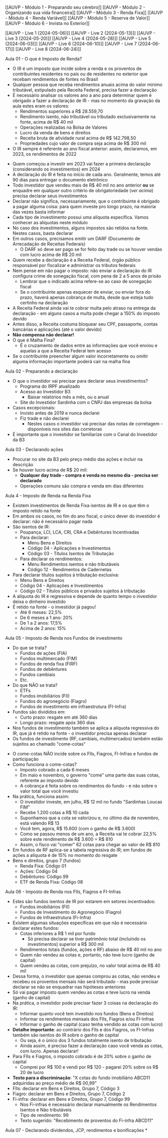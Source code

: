 [[AUVP - Módulo 1 - Preparando seu cérebro]]
[[AUVP - Módulo 2 - Organizando sua vida financeira]]
[[AUVP - Módulo 3 - Renda Fixa]]
[[AUVP - Módulo 4 - Renda Variável]]
[[AUVP - Módulo 5 - Reserva de Valor]]
[[AUVP - Módulo 6 - Invista no Exterior]]

[[AUVP - Live 1 (2024-05-06)]]
[[AUVP - Live 2 (2024-05-13)]]
[[AUVP - Live 3 (2024-05-20)]]
[[AUVP - Live 4 (2024-05-28)]]
[[AUVP - Live 5 (2024-06-03)]]
[[AUVP - Live 6 (2024-06-10)]]
[[AUVP - Live 7 (2024-06-17)]]
[[AUVP - Live 8 (2024-06-24)]]

Aula 01 - O que é Imposto de Renda?
* O IR é um imposto que incide sobre a renda e os proventos de contribuintes residentes no país ou de residentes no exterior que recebam rendimentos de fontes no Brasil
* Qualquer pessoa que receba rendimentos anuais acima do valor mínimo tributável, estipulado pela Receita Federal, precisa fazer a declaração
* É necessário analisar os valores ano a ano para determinar quem é obrigado a fazer a declaração de IR - mas no momento da gravação da aula estes eram os valores:
	* ﻿﻿Rendimentos superiores a R$ 28.559,70
	* Rendimento isento, não tributável ou tributado exclusivamente na fonte, acima de R$ 40 mil
	* Operações realizadas na Bolsa de Valores
	* Lucro da venda de bens e direitos
	* Receita bruta de atividade rural acima de R$ 142.798,50
	* Propriedades cujo valor de compra seja acima de R$ 300 mil
* ﻿﻿O IR sempre é referente ao ano fiscal anterior: assim, declaramos, em 2023, os rendimentos de 2022
- ﻿﻿Quem começou a investir em 2023 vai fazer a primeira declaração (considerando os investimentos) em 2024
- ﻿﻿A declaração do IR é feita no início de cada ano. Geralmente, temos até 90 dias para entregar o documento eletrônico
- ﻿﻿Todo investidor que vendeu mais de R$ 40 mil no ano anterior **ou** se enquadre em qualquer outro critério de obrigatoriedade (*ver acima*) precisa declarar seus investimentos
- Declarar não significa, necessariamente, que o contribuinte é obrigado a pagar alguma coisa: para quem investe pro longo prazo, na maioria das vezes basta informar
- Cada tipo de investimento possui uma alíquota específica. Vamos conhecer as alíquotas neste módulo
- ﻿﻿No caso dos investimentos, alguns impostos são retidos na fonte. Nestes casos, basta declarar
- ﻿﻿Em outros casos, precisamos emitir um DARF (Documento de Arrecadação de Receitas Federais)
	- O DARF só deve ser pago se for feito day trade ou se houver vendas com lucro acima de R$ 20 mil
- Quem recebe a declaração é a Receita Federal, órgão público responsável por fiscalizar e administrar os tributos federais
- ﻿﻿Nem pense em não pagar o imposto: não enviar a declaração do IR configura crime de sonegação fiscal, com pena de 2 a 5 anos de prisão
	- Lembrar que o indicado acima refere-se ao caso de sonegação fiscal
	- Se o contribuinte apenas esquecer de enviar, ou enviar fora do prazo, haverá apenas cobrança de multa, desde que esteja tudo certinho na declaração
- ﻿﻿A Receita Federal ainda vai te cobrar multa pelo atraso na entrega da declaração - em alguns casos a multa pode chegar a 150% do imposto devido
- ﻿﻿Antes disso, a Receita costuma bloquear seu CPF, passaporte, contas bancárias e aplicações (até o valor devido)
- ﻿﻿**Não compensa não declarar!**
- O que é Malha Fina?
	- É o cruzamento de dados entre as informações que você enviou e aquelas a que a Receita Federal tem acesso
- Se o contribuinte preencher algum valor incorretamente ou omitir alguma informação importante poderá cair na malha fina

Aula 02 - Preparando a declaração
* O que o investidor vai precisar para declarar seus investimentos?
	* Programa do IRPF atualizado
	* Acesso ao Investidor B3
		* Baixar relatórios mês a mês, ou o anual
	* Site do Investidor Sardinha com o CNPJ das empresas da bolsa
* Casos excepcionais:
	* Invisto antes de 2019 e nunca declarei
	* Fiz trade e não declarei
		* Nestes casos o investidor vai precisar das notas de corretagem - disponíveis nos sites das corretoras
* É importante que o investidor se familiarize com o Canal do Investidor da B3

Aula 03 - Declarando ações
* Procurar no site da B3 pelo preço médio das ações e incluir na descrição
* Se houver lucro acima de R$ 20 mil:
	* **Qualquer day trade - compra e venda no mesmo dia - precisa ser declarado**
	* Operações comuns são compra e venda em dias diferentes

Aula 4 - Imposto de Renda na Renda Fixa
* ﻿﻿Existem investimentos de Renda Fixa isentos de IR e os que têm o imposto retido na fonte
* Em ambos os casos, no fim do ano fiscal, o único dever do investidor é declarar: não é necessário pagar nada
* São isentos de IR:
	* Poupança, LCI, LCA, CRI, CRA e Debêntures Incentivadas
	* Para declarar:
		* Menu Bens e Direitos
		* Código 04 - Aplicações e Investimentos
		* Código 03 - Títulos Isentos de Tributação
	* Para declarar os rendimentos:
		* Menu Rendimentos isentos e não tributáveis
		* Código 12 - Rendimentos de Cadernetas
* Para declarar títulos sujeitos à tributação exclusiva:
	* Menu Bens e Direitos
	* Código 04 - Aplicações e Investimentos
	* Código 02 - Títulos públicos e privados sujeitos à tributação
* A alíquota do IR é regressiva e depende de quanto tempo o investidor deixa o dinheiro investido
* É retido na fonte - o investidor já pagou!
	* Até 6 meses: 22,5%
	* De 6 meses a 1 ano: 20%
	* De 1 a 2 anos: 17,5%
	* Acima de 2 anos: 15%

Aula 05 - Imposto de Renda nos Fundos de investimento
* Do que se trata?
	* Fundos de ações (FIA)
	* Fundos multimercado (FIM)
	* Fundos de renda fixa (FIRF)
	* Fundos de debêntures
	* Fundos cambiais
	* Etc.
* Do que NÃO se trata?
	* ETFs
	* Fundos imobiliários (FIl)
	* Fundos do agronegócio (Fiagro)
	* Fundos de investimento em infraestrutura (FI-Infra)
* Fundos são divididos em:
	* Curto prazo: resgate em até 360 dias
	* Longo prazo: resgate após 360 dias
* Nos fundos de investimento também se aplica a alíquota regressiva do IR, que já é retido na fonte - o investidor precisa apenas declarar
* ﻿﻿Os fundos de investimento (RF, cambiais, multimercados) também estão sujeitos ao chamado "come-cotas"
- ﻿﻿O come-cotas NÃO incide sobre os Flls, Fiagros, Fl-Infras e fundos de participação
- Como funciona o come-cotas?
	- Imposto cobrado a cada 6 meses
	- Em maio e novembro, o governo "come" uma parte das suas cotas, referente ao imposto devido
	- A cobrança é feita sobre os rendimentos do fundo - e não sobre o valor total que você investiu
- Na prática, funciona assim:
	- O investidor investe, em julho, R$ 12 mil no fundo "Sardinhas Loucas FIM"
	- Recebe 1.200 cotas a R$ 10 cada
	- Suponhamos que a cota se valorizou e, no último dia de novembro, está valendo R$ 13
	- ﻿﻿Você tem, agora, R$ 15.600 (com o ganho de R$ 3.600)
	- Como se passou menos de um ano, a Receita vai te cobrar 22,5% sobre este rendimento de R$ 3.600 = R$ 810
	- Assim, o fisco vai "comer" 62 cotas para chegar ao valor de R$ 810
- Em fundos de RF aplica-se a tabela regressiva do IR; em fundos de ações a alíquota é de 15% no momento do resgate
- Bens e direitos, grupo 7 (fundos)
	- Renda Fixa: Código 01
	- Ações: Código 04
	- Debêntures: Código 99
	- ETF de Renda Fixa: Código 08

Aula 06 - Imposto de Renda nos FIIs, Fiagros e FI-Infras
* Estes são fundos isentos de IR por estarem em setores incentivados:
	* Fundos imobiliários (FII)
	* Fundos de Investimento do Agronegócio (Fiagro)
	* Fundos de Infraestrutura (Fi-Infra)
* Existem algumas situações específicas em que não é necessário declarar estes fundos:
	* Cotas inferiores a R$ 1 mil por fundo
		* Só precisa declarar se tiver patrimônio total (incluindo os investimentos) superior a R$ 300 mil
	* Rendimentos totais (fundos, ações e RF) abaixo de R$ 40 mil no ano
	* Quem não vendeu as cotas e, portanto, não teve lucro (ganho de capital)
	* Quem vendeu as cotas, com prejuízo, no valor total acima de R$ 40 mil
* ﻿﻿Dessa forma, o investidor que apenas comprou as cotas, não vendeu e recebeu os proventos mensais não será tributado - mas pode precisar declarar se não se enquadrar nas hipóteses anteriores
* Só vai pagar imposto quem vendeu as cotas e teve lucro na venda (ganho de capital)
* Na prática, o investidor pode precisar fazer 3 coisas na declaração do IR:
	* Informar quanto você tem investido nos fundos (Bens e Direitos)
	* Informar os rendimentos mensais dos FIls, Fiagros e/ou FI-Infras
	* Informar o ganho de capital (caso tenha vendido as cotas com lucro)
* ﻿﻿**Detalhe importante**: ao contrário dos Flls e dos Fiagros, os FI-Infras também são isentos do IR sobre o ganho de capital
	* Ou seja, é o único dos 3 fundos totalmente isento de tributação
	* Ainda assim, é preciso fazer a declaração caso você venda as cotas, com lucro. Apenas declarar!
* Para FIIs e Fiagros, o imposto cobrado é de 20% sobre o ganho de capital
	* Comprei por R$ 100 e vendi por R$ 120 - pagarei 20% sobre os R$ 20 de lucro
* **Texto para a discriminação**: "X cotas do fundo imobiliário ABCD11 adquiridas ao preço médio de R$ 00,99"
* FIIs: declarar em Bens e Direitos, Grupo 7, Código 3
* Fiagro: declarar em Bens e Direitos, Grupo 7, Código 2
* Fi-infra: declarar em Bens e Direitos, Grupo 7, Código 99
	* Nos Fi-infras é necessário declarar manualmente os Rendimentos Isentos e Não tributáveis
	* Tipo de rendimento: 99
	* Texto sugerido: "Recebimento de proventos do Fi-infra ABCD11"

Aula 07 - Declarando dividendos, JCP, rendimentos e bonificações
* 